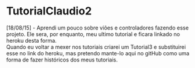 # TutorialClaudio2
[18/08/15] - Aprendi um pouco sobre viões e controladores fazendo esse projeto. Ele sera, por enquanto, 
meu ultimo tutorial e ficara linkado no heroku desta forma.<br>
Quando eu voltar a mexer nos tutoriais criarei um Tutorial3 e substituirei esse no link do heroku, mas
pretendo mante-lo aqui no gitHub como uma forma de fazer históricos dos meus tutoriais.
